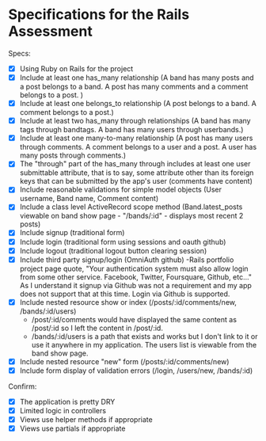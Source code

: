 # Specifications for the Rails Assessment

Specs:
- [x] Using Ruby on Rails for the project
- [x] Include at least one has_many relationship (A band has many posts and a post belongs to a band. A post has many comments and a comment belongs to a post. ) 
- [x] Include at least one belongs_to relationship (A post belongs to a band. A comment belongs to a post.)
- [x] Include at least two has_many through relationships (A band has many tags through bandtags. A band has many users through userbands.)
- [x] Include at least one many-to-many relationship (A post has many users through comments. A comment belongs to a user and a post. A user has many posts through comments.)
- [x] The "through" part of the has_many through includes at least one user submittable attribute, that is to say, some attribute other than its foreign keys that can be submitted by the app's user (comments have content)
- [x] Include reasonable validations for simple model objects (User username, Band name, Comment content)
- [x] Include a class level ActiveRecord scope method (Band.latest_posts viewable on band show page - "/bands/:id"   - displays most recent 2 posts)
- [x] Include signup (traditional form)
- [x] Include login (traditional form using sessions and oauth github)
- [x] Include logout (traditional logout button clearing session)
- [x] Include third party signup/login (OmniAuth github) -Rails portfolio project page quote, "Your authentication system must also allow login from some other service. Facebook, Twitter, Foursquare, Github, etc..." As I understand it signup via Github was not a requirement and my app does not support that at this time. Login via Github is supported.
- [x] Include nested resource show or index (/posts/:id/comments/new, /bands/:id/users) 
    - /post/:id/comments would have displayed the same content as /post/:id so I left the content in /post/:id.    
    - /bands/:id/users is a path that exists and works but I don't link to it or use it anywhere in my application. The users list is viewable from the band show page. 
- [x] Include nested resource "new" form (/posts/:id/comments/new)
- [x] Include form display of validation errors (/login, /users/new, /bands/:id)

Confirm:
- [x] The application is pretty DRY
- [x] Limited logic in controllers
- [x] Views use helper methods if appropriate
- [x] Views use partials if appropriate